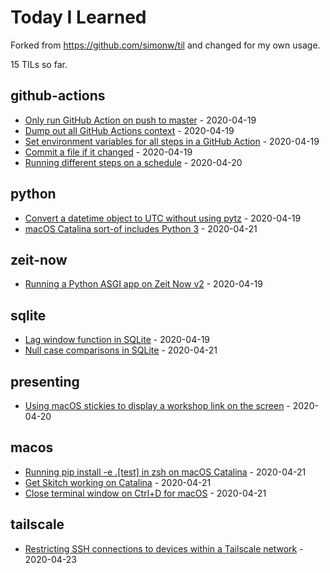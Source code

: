 # Today I Learned

Forked from https://github.com/simonw/til and changed for my own usage.

<!-- count starts -->15<!-- count ends --> TILs so far.

<!-- index starts -->
## github-actions

* [Only run GitHub Action on push to master](https://github.com/vinicius0197/til/blob/master/github-actions/only-master.md) - 2020-04-19
* [Dump out all GitHub Actions context](https://github.com/vinicius0197/til/blob/master/github-actions/dump-context.md) - 2020-04-19
* [Set environment variables for all steps in a GitHub Action](https://github.com/vinicius0197/til/blob/master/github-actions/set-environment-for-all-steps.md) - 2020-04-19
* [Commit a file if it changed](https://github.com/vinicius0197/til/blob/master/github-actions/commit-if-file-changed.md) - 2020-04-19
* [Running different steps on a schedule](https://github.com/vinicius0197/til/blob/master/github-actions/different-steps-on-a-schedule.md) - 2020-04-20

## python

* [Convert a datetime object to UTC without using pytz](https://github.com/vinicius0197/til/blob/master/python/convert-to-utc-without-pytz.md) - 2020-04-19
* [macOS Catalina sort-of includes Python 3](https://github.com/vinicius0197/til/blob/master/python/macos-catalina-sort-of-ships-with-python3.md) - 2020-04-21

## zeit-now

* [Running a Python ASGI app on Zeit Now v2](https://github.com/vinicius0197/til/blob/master/zeit-now/python-asgi-on-now-v2.md) - 2020-04-19

## sqlite

* [Lag window function in SQLite](https://github.com/vinicius0197/til/blob/master/sqlite/lag-window-function.md) - 2020-04-19
* [Null case comparisons in SQLite](https://github.com/vinicius0197/til/blob/master/sqlite/null-case.md) - 2020-04-21

## presenting

* [Using macOS stickies to display a workshop link on the screen](https://github.com/vinicius0197/til/blob/master/presenting/stickies-for-workshop-links.md) - 2020-04-20

## macos

* [Running pip install -e .[test] in zsh on macOS Catalina](https://github.com/vinicius0197/til/blob/master/macos/zsh-pip-install.md) - 2020-04-21
* [Get Skitch working on Catalina](https://github.com/vinicius0197/til/blob/master/macos/skitch-catalina.md) - 2020-04-21
* [Close terminal window on Ctrl+D for macOS](https://github.com/vinicius0197/til/blob/master/macos/close-terminal-on-ctrl-d.md) - 2020-04-21

## tailscale

* [Restricting SSH connections to devices within a Tailscale network](https://github.com/vinicius0197/til/blob/master/tailscale/lock-down-sshd.md) - 2020-04-23
<!-- index ends -->

